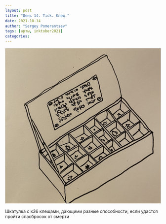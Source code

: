 ```yaml
---
layout: post
title: "День 14. Tick. Клещ."
date: 2021-10-14
author: "Sergey Pomerantsev"
tags: [арты, inktober2021]
categories:
---
```


![](/assets/images/inktober21-14.jpg)

Шкатулка с к36 клещами, дающими разные способности, если удастся пройти спасбросок от смерти
